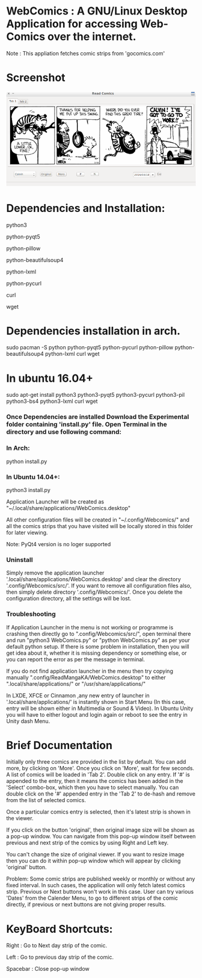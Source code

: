 ﻿# WebComics :  A GNU/Linux Desktop Application for accessing Web-Comics over the internet.

Note : This appliation fetches comic strips from 'gocomics.com'

# Screenshot
![ReadManga](/Images/sample.png)

# Dependencies and Installation:

python3

python-pyqt5

python-pillow

python-beautifulsoup4

python-lxml

python-pycurl

curl

wget


# Dependencies installation in arch.

sudo pacman -S python python-pyqt5 python-pycurl python-pillow python-beautifulsoup4 python-lxml curl wget

# In ubuntu 16.04+

sudo apt-get install python3 python3-pyqt5 python3-pycurl python3-pil python3-bs4 python3-lxml curl wget



### Once Dependencies are installed Download the Experimental folder containing 'install.py' file. Open Terminal in the directory and use following command:

### In Arch:

python install.py

### In Ubuntu 14.04+:

python3 install.py

Application Launcher will be created as "~/.local/share/applications/WebComics.desktop"

All other configuration files will be created in "~/.config/Webcomics/" and all the comics strips that you have visited will be locally stored in this folder for later viewing.

Note: PyQt4 version is no loger supported

### Uninstall

Simply remove the application launcher '.local/share/applications/WebComics.desktop' and clear the directory '.config/Webcomics/src/'. If you want to remove all configuration files also, then simply delete directory '.config/Webcomics/'. Once you delete the configuration directory, all the settings will be lost.

### Troubleshooting

If Application Launcher in the menu is not working or programme is crashing then directly go to ".config/Webcomics/src/", open terminal there and run "python3 WebComics.py" or "python WebComics.py" as per your default python setup. If there is some problem in installation, then you will get idea about it, whether it is missing dependency or something else, or you can report the error as per the message in terminal.

If you do not find application launcher in the menu then try copying manually ".config/ReadMangaKA/WebComics.desktop" to either ".local/share/applications/" or "/usr/share/applications/"

In LXDE, XFCE or Cinnamon ,any new entry of launcher in '.local/share/applications/' is instantly shown in Start Menu (In this case, entry will be shown either in Multimedia or Sound & Video). In Ubuntu Unity you will have to either logout and login again or reboot to see the entry in Unity dash Menu.


# Brief Documentation
Initially only three comics are provided in the list by default. You can add more, by clicking on 'More'. Once you click on 'More', wait for few seconds. A list of comics will be loaded in 'Tab 2'. Double click on any entry. If '#' is appended to the entry, then it means the comics has been added in the 'Select' combo-box, which then you have to select manually. You can double click on the '#' appended entry in the 'Tab 2' to de-hash and remove from the list of selected comics. 

Once a particular comics entry is selected, then it's latest strip is shown in the viewer.

If you click on the button 'original', then original image size will be shown as a pop-up window. You can navigate from this pop-up window itself between previous and next strip of the comics by using Right and Left key.

You can't change the size of original viewer. If you want to resize image then you can do it within pop-up window which will appear by clicking 'original' button.

Problem: Some comic strips are published weekly or monthly or without any fixed interval. In such cases, the application will only fetch latest comics strip. Previous or Next buttons won't work in this case. User can try various 'Dates' from the Calender Menu, to go to different strips of the comic directly, if previous or next buttons are not giving proper results.

# KeyBoard Shortcuts:

Right : Go to Next day strip of the comic.

Left  : Go to previous day strip of the comic.

Spacebar : Close pop-up window
